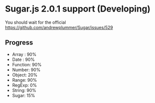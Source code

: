 Sugar.js 2.0.1 support (Developing)
====================================

You should wait for the official  
https://github.com/andrewplummer/Sugar/issues/529

Progress
-------------

* Array : 90%
* Date : 90%
* Function: 90%
* Number: 90%
* Object: 20%
* Range: 90%
* RegExp: 0%
* String: 90%
* Sugar: 15%